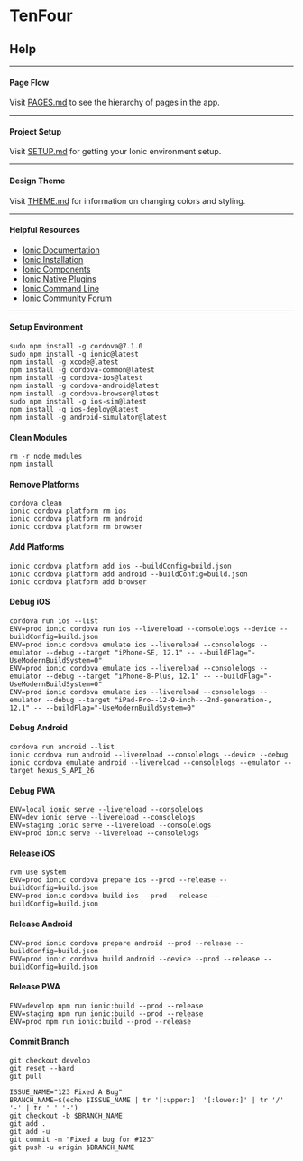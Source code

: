 # TenFour
## Help

---

#### Page Flow
Visit [PAGES.md](/docs/PAGES.md) to see the hierarchy of pages in the app.

---

#### Project Setup
Visit [SETUP.md](/docs/SETUP.md) for getting your Ionic environment setup.

---

#### Design Theme
Visit [THEME.md](/docs/THEME.md) for information on changing colors and styling.

---

#### Helpful Resources
* [Ionic Documentation](https://ionicframework.com/docs/)
* [Ionic Installation](https://ionicframework.com/docs/intro/installation/)
* [Ionic Components](https://ionicframework.com/docs/components/)
* [Ionic Native Plugins](https://ionicframework.com/docs/native/)
* [Ionic Command Line](https://ionicframework.com/docs/cli/commands.html)
* [Ionic Community Forum](https://forum.ionicframework.com/)

---
#### Setup Environment
```
sudo npm install -g cordova@7.1.0
sudo npm install -g ionic@latest
npm install -g xcode@latest
npm install -g cordova-common@latest
npm install -g cordova-ios@latest
npm install -g cordova-android@latest
npm install -g cordova-browser@latest
sudo npm install -g ios-sim@latest
npm install -g ios-deploy@latest
npm install -g android-simulator@latest
```
#### Clean Modules
```
rm -r node_modules
npm install
```
#### Remove Platforms
```
cordova clean
ionic cordova platform rm ios
ionic cordova platform rm android
ionic cordova platform rm browser
```
#### Add Platforms
```
ionic cordova platform add ios --buildConfig=build.json
ionic cordova platform add android --buildConfig=build.json
ionic cordova platform add browser
```
#### Debug iOS
```
cordova run ios --list
ENV=prod ionic cordova run ios --livereload --consolelogs --device --buildConfig=build.json
ENV=prod ionic cordova emulate ios --livereload --consolelogs --emulator --debug --target "iPhone-SE, 12.1" -- --buildFlag="-UseModernBuildSystem=0"
ENV=prod ionic cordova emulate ios --livereload --consolelogs --emulator --debug --target "iPhone-8-Plus, 12.1" -- --buildFlag="-UseModernBuildSystem=0"
ENV=prod ionic cordova emulate ios --livereload --consolelogs --emulator --debug --target "iPad-Pro--12-9-inch---2nd-generation-, 12.1" -- --buildFlag="-UseModernBuildSystem=0"
```
#### Debug Android
```
cordova run android --list
ionic cordova run android --livereload --consolelogs --device --debug
ionic cordova emulate android --livereload --consolelogs --emulator --target Nexus_S_API_26
```
#### Debug PWA
```
ENV=local ionic serve --livereload --consolelogs
ENV=dev ionic serve --livereload --consolelogs
ENV=staging ionic serve --livereload --consolelogs
ENV=prod ionic serve --livereload --consolelogs
```
#### Release iOS
```
rvm use system
ENV=prod ionic cordova prepare ios --prod --release --buildConfig=build.json
ENV=prod ionic cordova build ios --prod --release --buildConfig=build.json
```
#### Release Android
```
ENV=prod ionic cordova prepare android --prod --release --buildConfig=build.json
ENV=prod ionic cordova build android --device --prod --release --buildConfig=build.json
```
#### Release PWA
```
ENV=develop npm run ionic:build --prod --release
ENV=staging npm run ionic:build --prod --release
ENV=prod npm run ionic:build --prod --release
```
#### Commit Branch
```
git checkout develop
git reset --hard
git pull
```
```
ISSUE_NAME="123 Fixed A Bug"
BRANCH_NAME=$(echo $ISSUE_NAME | tr '[:upper:]' '[:lower:]' | tr '/' '-' | tr ' ' '-')
git checkout -b $BRANCH_NAME
git add .
git add -u
git commit -m "Fixed a bug for #123"
git push -u origin $BRANCH_NAME
```
